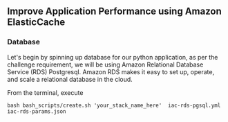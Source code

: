 ## Improve Application Performance using Amazon ElasticCache

### Database
Let's begin by spinning up database for our python application, as per the challenge requirement, we will be using Amazon Relational Database Service (RDS) Postgresql. Amazon RDS makes it easy to set up, operate, and scale a relational database in the cloud.

From the terminal, execute

`bash bash_scripts/create.sh 'your_stack_name_here'  iac-rds-pgsql.yml iac-rds-params.json` 
